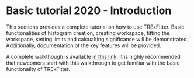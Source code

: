 # Basic tutorial 2020 - Introduction

This sections provides a complete tutorial on how to use TRExFitter. Basic functionalities of histogram creation, creating workspace, fitting the workspace, setting limits and calcualting significance will be demonstrated. Additionally, documentation of the key features will be provided.

A complete walkthough is available [in this link](../short_walkthrough.md). It is highly recommended that newcomers start with this walkthrough to get familiar with the basic functionality of TRExFitter.
